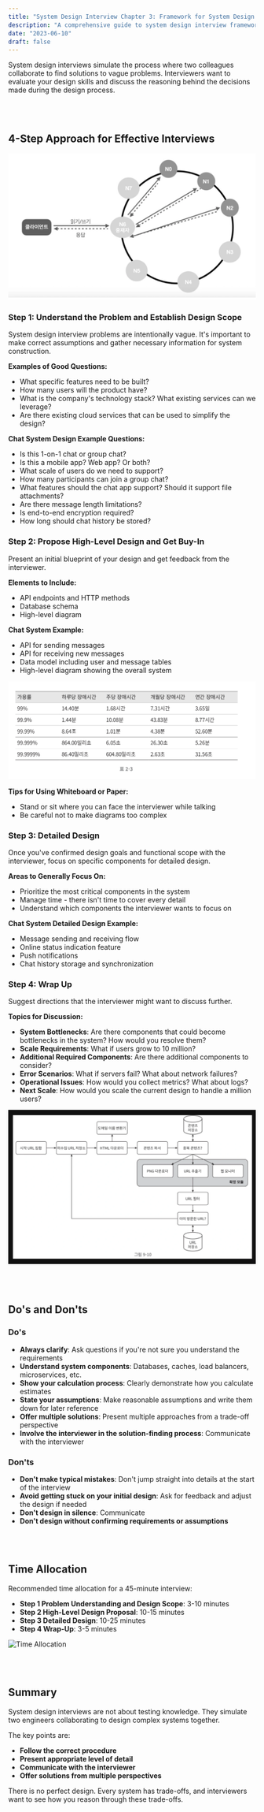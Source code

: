 ```yaml
---
title: "System Design Interview Chapter 3: Framework for System Design Interviews"
description: "A comprehensive guide to system design interview framework: understanding requirements, high-level design, detailed design, and wrap-up phases with practical examples."
date: "2023-06-10"
draft: false
---
```


System design interviews simulate the process where two colleagues collaborate to find solutions to vague problems. Interviewers want to evaluate your design skills and discuss the reasoning behind the decisions made during the design process.

<br></br>

## 4-Step Approach for Effective Interviews

![System Design Interview 4 Steps](./diagram-1.webp)

### Step 1: Understand the Problem and Establish Design Scope

System design interview problems are intentionally vague. It's important to make correct assumptions and gather necessary information for system construction.

**Examples of Good Questions:**
- What specific features need to be built?
- How many users will the product have?
- What is the company's technology stack? What existing services can we leverage?
- Are there existing cloud services that can be used to simplify the design?

**Chat System Design Example Questions:**
- Is this 1-on-1 chat or group chat?
- Is this a mobile app? Web app? Or both?
- What scale of users do we need to support?
- How many participants can join a group chat?
- What features should the chat app support? Should it support file attachments?
- Are there message length limitations?
- Is end-to-end encryption required?
- How long should chat history be stored?

### Step 2: Propose High-Level Design and Get Buy-In

Present an initial blueprint of your design and get feedback from the interviewer.

**Elements to Include:**
- API endpoints and HTTP methods
- Database schema
- High-level diagram

**Chat System Example:**
- API for sending messages
- API for receiving new messages
- Data model including user and message tables
- High-level diagram showing the overall system

![High-Level Design](./diagram-2.webp)

**Tips for Using Whiteboard or Paper:**
- Stand or sit where you can face the interviewer while talking
- Be careful not to make diagrams too complex

### Step 3: Detailed Design

Once you've confirmed design goals and functional scope with the interviewer, focus on specific components for detailed design.

**Areas to Generally Focus On:**
- Prioritize the most critical components in the system
- Manage time - there isn't time to cover every detail
- Understand which components the interviewer wants to focus on

**Chat System Detailed Design Example:**
- Message sending and receiving flow
- Online status indication feature
- Push notifications
- Chat history storage and synchronization

### Step 4: Wrap Up

Suggest directions that the interviewer might want to discuss further.

**Topics for Discussion:**
- **System Bottlenecks**: Are there components that could become bottlenecks in the system? How would you resolve them?
- **Scale Requirements**: What if users grow to 10 million?
- **Additional Required Components**: Are there additional components to consider?
- **Error Scenarios**: What if servers fail? What about network failures?
- **Operational Issues**: How would you collect metrics? What about logs?
- **Next Scale**: How would you scale the current design to handle a million users?

![Wrap-Up Phase](./diagram-3.webp)

<br></br>

## Do's and Don'ts

### Do's
- **Always clarify**: Ask questions if you're not sure you understand the requirements
- **Understand system components**: Databases, caches, load balancers, microservices, etc.
- **Show your calculation process**: Clearly demonstrate how you calculate estimates
- **State your assumptions**: Make reasonable assumptions and write them down for later reference
- **Offer multiple solutions**: Present multiple approaches from a trade-off perspective
- **Involve the interviewer in the solution-finding process**: Communicate with the interviewer

### Don'ts
- **Don't make typical mistakes**: Don't jump straight into details at the start of the interview
- **Avoid getting stuck on your initial design**: Ask for feedback and adjust the design if needed
- **Don't design in silence**: Communicate
- **Don't design without confirming requirements or assumptions**

<br></br>

## Time Allocation

Recommended time allocation for a 45-minute interview:

- **Step 1 Problem Understanding and Design Scope**: 3-10 minutes
- **Step 2 High-Level Design Proposal**: 10-15 minutes
- **Step 3 Detailed Design**: 10-25 minutes
- **Step 4 Wrap-Up**: 3-5 minutes

![Time Allocation](./diagram-4.webp)

<br></br>

## Summary

System design interviews are not about testing knowledge. They simulate two engineers collaborating to design complex systems together.

The key points are:

- **Follow the correct procedure**
- **Present appropriate level of detail**
- **Communicate with the interviewer**
- **Offer solutions from multiple perspectives**

There is no perfect design. Every system has trade-offs, and interviewers want to see how you reason through these trade-offs.
